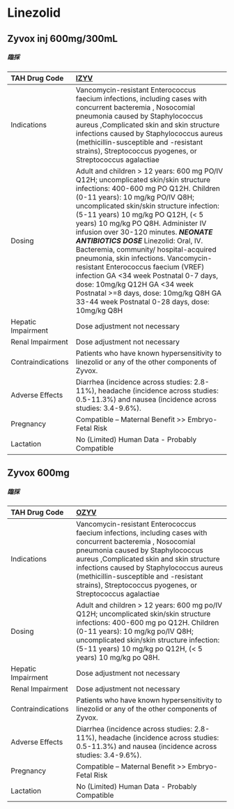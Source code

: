 # Linezolid

## Zyvox inj 600mg/300mL

##### 臨採

| TAH Drug Code      | [IZYV](https://www.tahsda.org.tw/drugs/hissearch.php?drug_code=IZYV)                                                                                                                                                                                                                                                                                                                                                                                                                                                                                                                                                                                                  |
|:-------------------|:----------------------------------------------------------------------------------------------------------------------------------------------------------------------------------------------------------------------------------------------------------------------------------------------------------------------------------------------------------------------------------------------------------------------------------------------------------------------------------------------------------------------------------------------------------------------------------------------------------------------------------------------------------------------|
| Indications        | Vancomycin-resistant Enterococcus faecium infections, including cases with concurrent bacteremia , Nosocomial pneumonia caused by Staphylococcus aureus ,Complicated skin and skin structure infections caused by Staphylococcus aureus (methicillin-susceptible and -resistant strains), Streptococcus pyogenes, or Streptococcus agalactiae                                                                                                                                                                                                                                                                                                                         |
| Dosing             | Adult and children > 12 years: 600 mg PO/IV Q12H; uncomplicated skin/skin structure infections: 400-600 mg PO Q12H. Children (0-11 years): 10 mg/kg PO/IV Q8H; uncomplicated skin/skin structure infection: (5-11 years) 10 mg/kg PO Q12H, (< 5 years) 10 mg/kg PO Q8H. Administer IV infusion over 30-120 minutes. *****NEONATE ANTIBIOTICS DOSE***** Linezolid: Oral, IV. Bacteremia, community/ hospital-acquired pneumonia, skin infections. Vancomycin-resistant Enterococcus faecium (VREF) infection GA <34 week Postnatal 0-7 days, dose: 10mg/kg Q12H GA <34 week Postnatal >=8 days, dose: 10mg/kg Q8H GA 33-44 week Postnatal 0-28 days, dose: 10mg/kg Q8H |
| Hepatic Impairment | Dose adjustment not necessary                                                                                                                                                                                                                                                                                                                                                                                                                                                                                                                                                                                                                                         |
| Renal Impairment   | Dose adjustment not necessary                                                                                                                                                                                                                                                                                                                                                                                                                                                                                                                                                                                                                                         |
| Contraindications  | Patients who have known hypersensitivity to linezolid or any of the other components of Zyvox.                                                                                                                                                                                                                                                                                                                                                                                                                                                                                                                                                                        |
| Adverse Effects    | Diarrhea (incidence across studies: 2.8-11%), headache (incidence across studies: 0.5-11.3%) and nausea (incidence across studies: 3.4-9.6%).                                                                                                                                                                                                                                                                                                                                                                                                                                                                                                                         |
| Pregnancy          | Compatible – Maternal Benefit >> Embryo-Fetal Risk                                                                                                                                                                                                                                                                                                                                                                                                                                                                                                                                                                                                                    |
| Lactation          | No (Limited) Human Data - Probably Compatible                                                                                                                                                                                                                                                                                                                                                                                                                                                                                                                                                                                                                         |

## Zyvox 600mg

##### 臨採

| TAH Drug Code      | [OZYV](https://www.tahsda.org.tw/drugs/hissearch.php?drug_code=OZYV)                                                                                                                                                                                                                                                                          |
|:-------------------|:----------------------------------------------------------------------------------------------------------------------------------------------------------------------------------------------------------------------------------------------------------------------------------------------------------------------------------------------|
| Indications        | Vancomycin-resistant Enterococcus faecium infections, including cases with concurrent bacteremia , Nosocomial pneumonia caused by Staphylococcus aureus ,Complicated skin and skin structure infections caused by Staphylococcus aureus (methicillin-susceptible and -resistant strains), Streptococcus pyogenes, or Streptococcus agalactiae |
| Dosing             | Adult and children > 12 years: 600 mg po/IV Q12H; uncomplicated skin/skin structure infections: 400-600 mg po Q12H. Children (0-11 years): 10 mg/kg po/IV Q8H; uncomplicated skin/skin structure infection: (5-11 years) 10 mg/kg po Q12H, (< 5 years) 10 mg/kg po Q8H.                                                                       |
| Hepatic Impairment | Dose adjustment not necessary                                                                                                                                                                                                                                                                                                                 |
| Renal Impairment   | Dose adjustment not necessary                                                                                                                                                                                                                                                                                                                 |
| Contraindications  | Patients who have known hypersensitivity to linezolid or any of the other components of Zyvox.                                                                                                                                                                                                                                                |
| Adverse Effects    | Diarrhea (incidence across studies: 2.8-11%), headache (incidence across studies: 0.5-11.3%) and nausea (incidence across studies: 3.4-9.6%).                                                                                                                                                                                                 |
| Pregnancy          | Compatible – Maternal Benefit >> Embryo-Fetal Risk                                                                                                                                                                                                                                                                                            |
| Lactation          | No (Limited) Human Data - Probably Compatible                                                                                                                                                                                                                                                                                                 |

